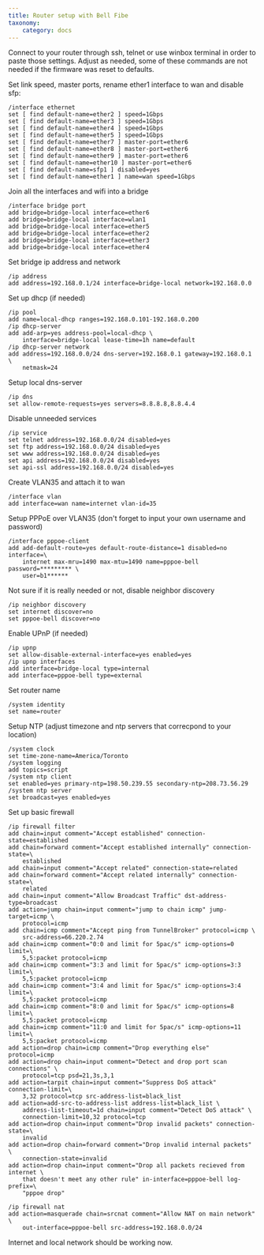 ```yaml
---
title: Router setup with Bell Fibe
taxonomy:
    category: docs
---
```

Connect to your router through ssh, telnet or use winbox terminal in order to paste those settings. Adjust as needed, some of these commands are not needed if the firmware was reset to defaults.

Set link speed, master ports, rename ether1 interface to wan and disable sfp:
```
/interface ethernet
set [ find default-name=ether2 ] speed=1Gbps
set [ find default-name=ether3 ] speed=1Gbps
set [ find default-name=ether4 ] speed=1Gbps
set [ find default-name=ether5 ] speed=1Gbps
set [ find default-name=ether7 ] master-port=ether6
set [ find default-name=ether8 ] master-port=ether6
set [ find default-name=ether9 ] master-port=ether6
set [ find default-name=ether10 ] master-port=ether6
set [ find default-name=sfp1 ] disabled=yes
set [ find default-name=ether1 ] name=wan speed=1Gbps
```
Join all the interfaces and wifi into a bridge
```
/interface bridge port
add bridge=bridge-local interface=ether6
add bridge=bridge-local interface=wlan1
add bridge=bridge-local interface=ether5
add bridge=bridge-local interface=ether2
add bridge=bridge-local interface=ether3
add bridge=bridge-local interface=ether4
```
Set bridge ip address and network
```
/ip address
add address=192.168.0.1/24 interface=bridge-local network=192.168.0.0
```
Set up dhcp (if needed)
```
/ip pool
add name=local-dhcp ranges=192.168.0.101-192.168.0.200
/ip dhcp-server
add add-arp=yes address-pool=local-dhcp \
    interface=bridge-local lease-time=1h name=default
/ip dhcp-server network
add address=192.168.0.0/24 dns-server=192.168.0.1 gateway=192.168.0.1 \
    netmask=24
```
Setup local dns-server
```
/ip dns
set allow-remote-requests=yes servers=8.8.8.8,8.8.4.4
```
Disable unneeded services
```
/ip service
set telnet address=192.168.0.0/24 disabled=yes
set ftp address=192.168.0.0/24 disabled=yes
set www address=192.168.0.0/24 disabled=yes
set api address=192.168.0.0/24 disabled=yes
set api-ssl address=192.168.0.0/24 disabled=yes
```
Create VLAN35 and attach it to wan
```
/interface vlan
add interface=wan name=internet vlan-id=35
```
Setup PPPoE over VLAN35 (don't forget to input your own username and password)
```
/interface pppoe-client
add add-default-route=yes default-route-distance=1 disabled=no interface=\
    internet max-mru=1490 max-mtu=1490 name=pppoe-bell password=********* \
    user=b1******
```
Not sure if it is really needed or not, disable neighbor discovery
```
/ip neighbor discovery
set internet discover=no
set pppoe-bell discover=no
```
Enable UPnP (if needed)
```
/ip upnp
set allow-disable-external-interface=yes enabled=yes
/ip upnp interfaces
add interface=bridge-local type=internal
add interface=pppoe-bell type=external
```
Set router name
```
/system identity
set name=router
```
Setup NTP (adjust timezone and ntp servers that correcpond to your location)
```
/system clock
set time-zone-name=America/Toronto
/system logging
add topics=script
/system ntp client
set enabled=yes primary-ntp=198.50.239.55 secondary-ntp=208.73.56.29
/system ntp server
set broadcast=yes enabled=yes
```
Set up basic firewall
``` markup
/ip firewall filter
add chain=input comment="Accept established" connection-state=established
add chain=forward comment="Accept established internally" connection-state=\
    established
add chain=input comment="Accept related" connection-state=related
add chain=forward comment="Accept related internally" connection-state=\
    related
add chain=input comment="Allow Broadcast Traffic" dst-address-type=broadcast
add action=jump chain=input comment="jump to chain icmp" jump-target=icmp \
    protocol=icmp
add chain=icmp comment="Accept ping from TunnelBroker" protocol=icmp \
    src-address=66.220.2.74
add chain=icmp comment="0:0 and limit for 5pac/s" icmp-options=0 limit=\
    5,5:packet protocol=icmp
add chain=icmp comment="3:3 and limit for 5pac/s" icmp-options=3:3 limit=\
    5,5:packet protocol=icmp
add chain=icmp comment="3:4 and limit for 5pac/s" icmp-options=3:4 limit=\
    5,5:packet protocol=icmp
add chain=icmp comment="8:0 and limit for 5pac/s" icmp-options=8 limit=\
    5,5:packet protocol=icmp
add chain=icmp comment="11:0 and limit for 5pac/s" icmp-options=11 limit=\
    5,5:packet protocol=icmp
add action=drop chain=icmp comment="Drop everything else" protocol=icmp
add action=drop chain=input comment="Detect and drop port scan connections" \
    protocol=tcp psd=21,3s,3,1
add action=tarpit chain=input comment="Suppress DoS attack" connection-limit=\
    3,32 protocol=tcp src-address-list=black_list
add action=add-src-to-address-list address-list=black_list \
    address-list-timeout=1d chain=input comment="Detect DoS attack" \
    connection-limit=10,32 protocol=tcp
add action=drop chain=input comment="Drop invalid packets" connection-state=\
    invalid
add action=drop chain=forward comment="Drop invalid internal packets" \
    connection-state=invalid
add action=drop chain=input comment="Drop all packets recieved from internet \
    that doesn't meet any other rule" in-interface=pppoe-bell log-prefix=\
    "pppoe drop"

/ip firewall nat
add action=masquerade chain=srcnat comment="Allow NAT on main network" \
	out-interface=pppoe-bell src-address=192.168.0.0/24
```
Internet and local network should be working now.